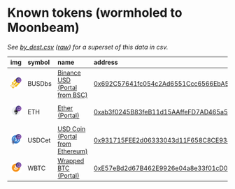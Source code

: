 
Known tokens (wormholed to Moonbeam)
===================================
_See [by_dest.csv](by_dest.csv) ([raw](https://raw.githubusercontent.com/xlabs/portal-bridge-ui/main/apps/token-list/content/by_dest.csv)) for a superset of this data in csv._

  
| img                                                                                                           | symbol   | name                                                                       | address                                                                                                            |   decimals | origin   | sourceAddress                                                                                                         |   sourceDecimals | markets                                                                                                                  | symbol   |
|:--------------------------------------------------------------------------------------------------------------|:---------|:---------------------------------------------------------------------------|:-------------------------------------------------------------------------------------------------------------------|-----------:|:---------|:----------------------------------------------------------------------------------------------------------------------|-----------------:|:-------------------------------------------------------------------------------------------------------------------------|:-----------------|
| ![BUSDbs](https://raw.githubusercontent.com/xlabs/portal-bridge-ui/main/apps/token-list/assets/BUSDbs_wh.png) | BUSDbs   | [Binance USD (Portal from BSC)](http://coingecko.com/en/coins/binance-usd) | [0x692C57641fc054c2Ad6551Ccc6566EbA599de1BA](https://moonscan.io/token/0x692C57641fc054c2Ad6551Ccc6566EbA599de1BA) |         18 | bsc      | [0xe9e7cea3dedca5984780bafc599bd69add087d56](https://bscscan.com/address/0xe9e7cea3dedca5984780bafc599bd69add087d56)  |               18 | [stellaswap](https://app.stellaswap.com), [moonwell](https://moonwell.fi/artemis/)                                       | BUSDbs           |
| ![ETH](https://raw.githubusercontent.com/xlabs/portal-bridge-ui/main/apps/token-list/assets/ETH_wh.png)       | ETH      | [Ether (Portal)](http://coingecko.com/en/coins/ether)                      | [0xab3f0245B83feB11d15AAffeFD7AD465a59817eD](https://moonscan.io/token/0xab3f0245B83feB11d15AAffeFD7AD465a59817eD) |         18 | ethereum | [0xc02aaa39b223fe8d0a0e5c4f27ead9083c756cc2](https://etherscan.io/address/0xc02aaa39b223fe8d0a0e5c4f27ead9083c756cc2) |               18 | [stellaswap](https://app.stellaswap.com), [moonwell](https://moonwell.fi/artemis/), [beamex](https://beamex.exchange)    | ETH              |
| ![USDCet](https://raw.githubusercontent.com/xlabs/portal-bridge-ui/main/apps/token-list/assets/USDCet_wh.png) | USDCet   | [USD Coin (Portal from Ethereum)](http://coingecko.com/en/coins/usd-coin)  | [0x931715FEE2d06333043d11F658C8CE934aC61D0c](https://moonscan.io/token/0x931715FEE2d06333043d11F658C8CE934aC61D0c) |          6 | ethereum | [0xa0b86991c6218b36c1d19d4a2e9eb0ce3606eb48](https://etherscan.io/address/0xa0b86991c6218b36c1d19d4a2e9eb0ce3606eb48) |                6 | [stellaswap](https://app.stellaswap.com), [moonwell](https://moonwell.fi/artemis/), [beamswap](https://app.beamswap.io/) | USDCet           |
| ![WBTC](https://raw.githubusercontent.com/xlabs/portal-bridge-ui/main/apps/token-list/assets/WBTC_wh.png)     | WBTC     | [Wrapped BTC (Portal)](http://coingecko.com/en/coins/wrapped-bitcoin)      | [0xE57eBd2d67B462E9926e04a8e33f01cD0D64346D](https://moonscan.io/token/0xE57eBd2d67B462E9926e04a8e33f01cD0D64346D) |          8 | ethereum | [0x2260fac5e5542a773aa44fbcfedf7c193bc2c599](https://etherscan.io/address/0x2260fac5e5542a773aa44fbcfedf7c193bc2c599) |                8 | [stellaswap](https://app.stellaswap.com), [moonwell](https://moonwell.fi/artemis/), [beamex](https://beamex.exchange)    | WBTC             |